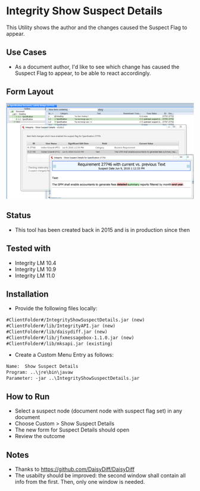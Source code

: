 # Integrity Show Suspect Details
This Utility shows the author and the changes caused the Suspect Flag to appear.

## Use Cases
- As a document author, I'd like to see which change has caused the Suspect Flag to appear, to be able to react accordingly. 

## Form Layout
![CustomImport](doc/ShowSuspectDetails.PNG)

## Status
- This tool has been created back in 2015 and is in production since then

## Tested with
- Integrity LM 10.4
- Integrity LM 10.9
- Integrity LM 11.0

## Installation
- Provide the following files locally:

```
#ClientFolder#/IntegrityShowSuspectDetails.jar (new)
#ClientFolder#/lib/IntegrityAPI.jar (new)
#ClientFolder#/lib/daisydiff.jar (new)
#ClientFolder#/lib/jfxmessagebox-1.1.0.jar (new)
#ClientFolder#/lib/mksapi.jar (existing)
```
- Create a Custom Menu Entry as follows:
```
Name:  Show Suspect Details
Program: ..\jre\bin\javaw
Parameter: -jar ..\IntegrityShowSuspectDetails.jar
```

## How to Run
- Select a suspect node (document node with suspect flag set) in any document
- Choose Custom > Show Suspect Details
- The new form for Suspect Details should open
- Review the outcome

## Notes
- Thanks to https://github.com/DaisyDiff/DaisyDiff
- The usabilty should be improved: the second window shall contain all info from the first. Then, only one window is needed. 
